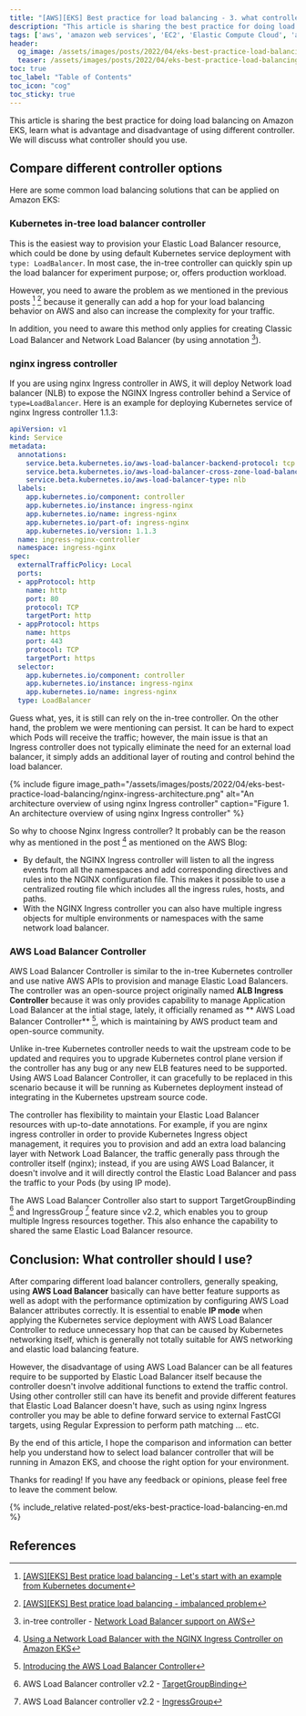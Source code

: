 ```yaml
---
title: "[AWS][EKS] Best practice for load balancing - 3. what controller should I use"
description: "This article is sharing the best practice for doing load balancing on Amazon EKS, learn what is advantage and disadvantage of using different controller. We will discuss what controller should you use."
tags: ['aws', 'amazon web services', 'EC2', 'Elastic Compute Cloud', 'amazon', 'ELB', 'ALB', 'Load Balancer', 'Elastic Load Balancer', 'ALB Ingress Controller', 'Kubernetes', 'k8s', 'EKS', 'Elastic Kubernetes Service', 'AWS Load Balancer Controller']
header:
  og_image: /assets/images/posts/2022/04/eks-best-practice-load-balancing/nginx-ingress-architecture.png
  teaser: /assets/images/posts/2022/04/eks-best-practice-load-balancing/nginx-ingress-architecture.png
toc: true
toc_label: "Table of Contents"
toc_icon: "cog"
toc_sticky: true
---
```


This article is sharing the best practice for doing load balancing on Amazon EKS, learn what is advantage and disadvantage of using different controller. We will discuss what controller should you use.

## Compare different controller options

Here are some common load balancing solutions that can be applied on Amazon EKS:

### Kubernetes in-tree load balancer controller

This is the easiest way to provision your Elastic Load Balancer resource, which could be done by using default Kubernetes service deployment with `type: LoadBalancer`. In most case, the in-tree controller can quickly spin up the load balancer for experiment purpose; or, offers production workload.

However, you need to aware the problem as we mentioned in the previous posts [^eks-best-practice-load-balancing-1] [^eks-best-practice-load-balancing-2] because it generally can add a hop for your load balancing behavior on AWS and also can increase the complexity for your traffic.

In addition, you need to aware this method only applies for creating Classic Load Balancer and Network Load Balancer (by using annotation [^in-tree-aws-nlb-support]).

### nginx ingress controller

If you are using nginx Ingress controller in AWS, it will deploy Network load balancer (NLB) to expose the NGINX Ingress controller behind a Service of `type=LoadBalancer`. Here is an example for deploying Kubernetes service of nginx Ingress controller 1.1.3:


```yaml
apiVersion: v1
kind: Service
metadata:
  annotations:
    service.beta.kubernetes.io/aws-load-balancer-backend-protocol: tcp
    service.beta.kubernetes.io/aws-load-balancer-cross-zone-load-balancing-enabled: "true"
    service.beta.kubernetes.io/aws-load-balancer-type: nlb
  labels:
    app.kubernetes.io/component: controller
    app.kubernetes.io/instance: ingress-nginx
    app.kubernetes.io/name: ingress-nginx
    app.kubernetes.io/part-of: ingress-nginx
    app.kubernetes.io/version: 1.1.3
  name: ingress-nginx-controller
  namespace: ingress-nginx
spec:
  externalTrafficPolicy: Local
  ports:
  - appProtocol: http
    name: http
    port: 80
    protocol: TCP
    targetPort: http
  - appProtocol: https
    name: https
    port: 443
    protocol: TCP
    targetPort: https
  selector:
    app.kubernetes.io/component: controller
    app.kubernetes.io/instance: ingress-nginx
    app.kubernetes.io/name: ingress-nginx
  type: LoadBalancer
```

Guess what, yes, it is still can rely on the in-tree controller. On the other hand, the problem we were mentioning can persist. It can be hard to expect which Pods will receive the traffic; however, the main issue is that an Ingress controller does not typically eliminate the need for an external load balancer, it simply adds an additional layer of routing and control behind the load balancer.

{% include figure image_path="/assets/images/posts/2022/04/eks-best-practice-load-balancing/nginx-ingress-architecture.png" alt="An architecture overview of using nginx Ingress controller" caption="Figure 1. An architecture overview of using nginx Ingress controller" %}

So why to choose Nginx Ingress controller? It probably can be the reason why as mentioned in the post [^nlb-nginx-ingress-aws-blog] as mentioned on the AWS Blog:

- By default, the NGINX Ingress controller will listen to all the ingress events from all the namespaces and add corresponding directives and rules into the NGINX configuration file. This makes it possible to use a centralized routing file which includes all the ingress rules, hosts, and paths.
- With the NGINX Ingress controller you can also have multiple ingress objects for multiple environments or namespaces with the same network load balancer.

### AWS Load Balancer Controller

AWS Load Balancer Controller is similar to the in-tree Kubernetes controller and use native AWS APIs to provision and manage Elastic Load Balancers. The controller was an open-source project originally named **ALB Ingress Controller** because it was only provides capability to manage Application Load Balancer at the intial stage, lately, it officially renamed as ** AWS Load Balancer Controller** [^intro-aws-load-balancer-controller], which is maintaining by AWS product team and open-source community.

Unlike in-tree Kubernetes controller needs to wait the upstream code to be updated and requires you to upgrade Kubernetes control plane version if the controller has any bug or any new ELB features need to be supported. Using AWS Load Balancer Controller, it can gracefully to be replaced in this scenario because it will be running as Kubernetes deployment instead of integrating in the Kubernetes upstream source code.

The controller has flexibility to maintain your Elastic Load Balancer resources with up-to-date annotations. For example, if you are nginx ingress controller in order to provide Kubernetes Ingress object management, it requires you to provision and add an extra load balancing layer with Network Load Balancer, the traffic generally pass through the controller itself (nginx); instead, if you are using AWS Load Balancer, it doesn't involve and it will directly control the Elastic Load Balancer and pass the traffic to your Pods (by using IP mode).

The AWS Load Balancer Controller also start to support TargetGroupBinding [^aws-lb-controller-targetgroupbinding] and IngressGroup [^aws-lb-controller-ingressgroup] feature since v2.2, which enables you to group multiple Ingress resources together. This also enhance the capability to shared the same Elastic Load Balancer resource.

## Conclusion: What controller should I use?

After comparing different load balancer controllers, generally speaking, using **AWS Load Balancer** basically can have better feature supports as well as adopt with the performance optimization by configuring AWS Load Balancer attributes correctly. It is essential to enable **IP mode** when applying the Kubernetes service deployment with AWS Load Balancer Controller to reduce unnecessary hop that can be caused by Kubernetes networking itself, which is generally not totally suitable for AWS networking and elastic load balancing feature.

However, the disadvantage of using AWS Load Balancer can be all features require to be supported by Elastic Load Balancer itself because the controller doesn't involve additional functions to extend the traffic control. Using other controller still can have its benefit and provide different features that Elastic Load Balancer doesn't have, such as using nginx Ingress controller you may be able to define forward service to external FastCGI targets, using Regular Expression to perform path matching ... etc.

By the end of this article, I hope the comparison and information can better help you understand how to select load balancer controller that will be running in Amazon EKS, and choose the right option for your environment.

Thanks for reading! If you have any feedback or opinions, please feel free to leave the comment below.

{% include_relative related-post/eks-best-practice-load-balancing-en.md %}

## References

[^in-tree-aws-nlb-support]: in-tree controller - [Network Load Balancer support on AWS](https://kubernetes.io/docs/concepts/services-networking/service/#aws-nlb-support)
[^eks-best-practice-load-balancing-1]: [[AWS][EKS] Best pratice load balancing - Let's start with an example from Kubernetes document](/eks-best-practice-load-balancing-1-en)
[^eks-best-practice-load-balancing-2]: [[AWS][EKS] Best pratice load balancing - imbalanced problem](/eks-best-practice-load-balancing-2-en)
[^nginx-ingress-aws]: nginx ingress controller - [Installation Guide - AWS](https://kubernetes.github.io/ingress-nginx/deploy/#aws)
[^nlb-nginx-ingress-aws-blog]: [Using a Network Load Balancer with the NGINX Ingress Controller on Amazon EKS](https://aws.amazon.com/blogs/opensource/network-load-balancer-nginx-ingress-controller-eks/)
[^intro-aws-load-balancer-controller]: [Introducing the AWS Load Balancer Controller](https://aws.amazon.com/blogs/containers/introducing-aws-load-balancer-controller/)
[^aws-lb-controller-targetgroupbinding]: AWS Load Balancer controller v2.2 - [TargetGroupBinding](https://kubernetes-sigs.github.io/aws-load-balancer-controller/v2.2/guide/targetgroupbinding/targetgroupbinding/)
[^aws-lb-controller-ingressgroup]: AWS Load Balancer controller v2.2 - [IngressGroup](https://kubernetes-sigs.github.io/aws-load-balancer-controller/v2.2/guide/ingress/annotations/#group.name)
